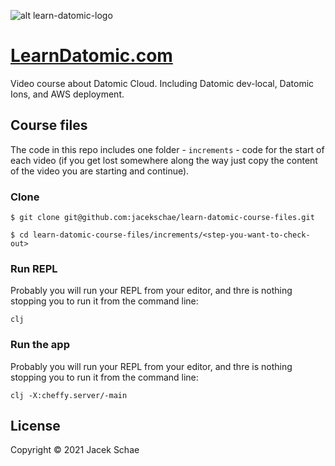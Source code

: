 ![alt learn-datomic-logo](https://res.cloudinary.com/schae/image/upload/f_auto,q_80,r_12/v1625037435/learndatomic.com/1200x640.png)

# [LearnDatomic.com](https://www.learndatomic.com)

Video course about Datomic Cloud. Including Datomic dev-local, Datomic Ions, and AWS deployment.

## Course files

The code in this repo includes one folder - `increments` - code for the start of each video (if you get lost somewhere along the way just copy the content of the video you are starting and continue).

### Clone

```shell
$ git clone git@github.com:jacekschae/learn-datomic-course-files.git

$ cd learn-datomic-course-files/increments/<step-you-want-to-check-out>
```

### Run REPL

Probably you will run your REPL from your editor, and thre is nothing stopping you to run it from the command line:

```shell
clj
```

### Run the app
Probably you will run your REPL from your editor, and thre is nothing stopping you to run it from the command line:

```shell
clj -X:cheffy.server/-main
```

## License

Copyright © 2021 Jacek Schae